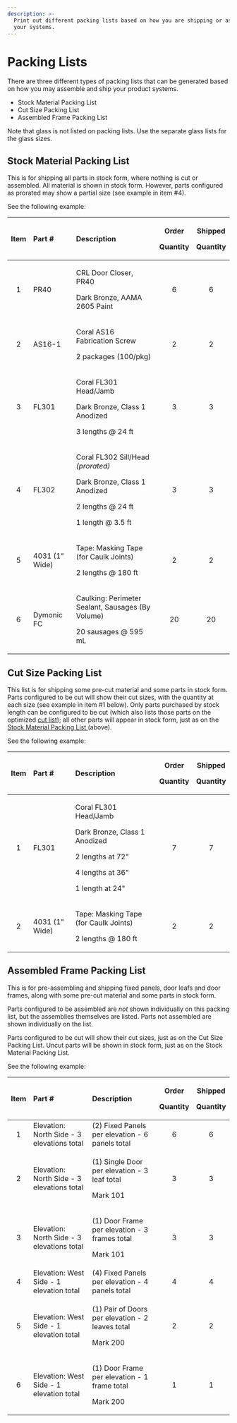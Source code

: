 ```yaml
---
description: >-
  Print out different packing lists based on how you are shipping or assembling
  your systems.
---
```


# Packing Lists

There are three different types of packing lists that can be generated based on how you may assemble and ship your product systems.

* Stock Material Packing List
* Cut Size Packing List
* Assembled Frame Packing List

Note that glass is not listed on packing lists. Use the separate glass lists for the glass sizes.

## Stock Material Packing List

This is for shipping all parts in stock form, where nothing is cut or assembled. All material is shown in stock form. However, parts configured as prorated may show a partial size \(see example in item \#4\).

See the following example:

<table>
  <thead>
    <tr>
      <th style="text-align:center">Item</th>
      <th style="text-align:left">Part #</th>
      <th style="text-align:left">Description</th>
      <th style="text-align:center">
        <p>Order</p>
        <p>Quantity</p>
      </th>
      <th style="text-align:center">
        <p>Shipped</p>
        <p>Quantity</p>
      </th>
    </tr>
  </thead>
  <tbody>
    <tr>
      <td style="text-align:center">1</td>
      <td style="text-align:left">PR40</td>
      <td style="text-align:left">
        <p>CRL Door Closer, PR40</p>
        <p>Dark Bronze, AAMA 2605 Paint</p>
      </td>
      <td style="text-align:center">6</td>
      <td style="text-align:center">6</td>
    </tr>
    <tr>
      <td style="text-align:center">2</td>
      <td style="text-align:left">AS16-1</td>
      <td style="text-align:left">
        <p>Coral AS16 Fabrication Screw</p>
        <p>2 packages (100/pkg)</p>
      </td>
      <td style="text-align:center">2</td>
      <td style="text-align:center">2</td>
    </tr>
    <tr>
      <td style="text-align:center">3</td>
      <td style="text-align:left">FL301</td>
      <td style="text-align:left">
        <p>Coral FL301 Head/Jamb</p>
        <p>Dark Bronze, Class 1 Anodized</p>
        <p>3 lengths @ 24 ft</p>
      </td>
      <td style="text-align:center">3</td>
      <td style="text-align:center">3</td>
    </tr>
    <tr>
      <td style="text-align:center">4</td>
      <td style="text-align:left">FL302</td>
      <td style="text-align:left">
        <p>Coral FL302 Sill/Head <em>(prorated)</em>
        </p>
        <p>Dark Bronze, Class 1 Anodized</p>
        <p>2 lengths @ 24 ft</p>
        <p>1 length @ 3.5 ft</p>
      </td>
      <td style="text-align:center">3</td>
      <td style="text-align:center">3</td>
    </tr>
    <tr>
      <td style="text-align:center">5</td>
      <td style="text-align:left">4031 (1&quot; Wide)</td>
      <td style="text-align:left">
        <p>Tape: Masking Tape (for Caulk Joints)</p>
        <p>2 lengths @ 180 ft</p>
      </td>
      <td style="text-align:center">2</td>
      <td style="text-align:center">2</td>
    </tr>
    <tr>
      <td style="text-align:center">6</td>
      <td style="text-align:left">Dymonic FC</td>
      <td style="text-align:left">
        <p>Caulking: Perimeter Sealant, Sausages (By Volume)</p>
        <p>20 sausages @ 595 mL</p>
      </td>
      <td style="text-align:center">20</td>
      <td style="text-align:center">20</td>
    </tr>
  </tbody>
</table>

## Cut Size Packing List

This list is for shipping some pre-cut material and some parts in stock form. Parts configured to be cut will show their cut sizes, with the quantity at each size \(see example in item \#1 below\). Only parts purchased by stock length can be configured to be cut \(which also lists those parts on the optimized [cut list](cut-list.md)\); all other parts will appear in stock form, just as on the [Stock Material Packing List ](packing-lists.md#stock-material-packing-list)\(above\).

See the following example:

<table>
  <thead>
    <tr>
      <th style="text-align:center">Item</th>
      <th style="text-align:left">Part #</th>
      <th style="text-align:left">Description</th>
      <th style="text-align:center">
        <p>Order</p>
        <p>Quantity</p>
      </th>
      <th style="text-align:center">
        <p>Shipped</p>
        <p>Quantity</p>
      </th>
    </tr>
  </thead>
  <tbody>
    <tr>
      <td style="text-align:center">1</td>
      <td style="text-align:left">FL301</td>
      <td style="text-align:left">
        <p>Coral FL301 Head/Jamb</p>
        <p>Dark Bronze, Class 1 Anodized</p>
        <p>2 lengths at 72&quot;</p>
        <p>4 lengths at 36&quot;</p>
        <p>1 length at 24&quot;</p>
      </td>
      <td style="text-align:center">7</td>
      <td style="text-align:center">7</td>
    </tr>
    <tr>
      <td style="text-align:center">2</td>
      <td style="text-align:left">4031 (1&quot; Wide)</td>
      <td style="text-align:left">
        <p>Tape: Masking Tape (for Caulk Joints)</p>
        <p>2 lengths @ 180 ft</p>
      </td>
      <td style="text-align:center">2</td>
      <td style="text-align:center">2</td>
    </tr>
  </tbody>
</table>

## Assembled Frame Packing List

This is for pre-assembling and shipping fixed panels, door leafs and door frames, along with some pre-cut material and some parts in stock form.

Parts configured to be assembled are _not_ shown individually on this packing list, but the assemblies themselves are listed. Parts not assembled are shown individually on the list.

Parts configured to be cut will show their cut sizes, just as on the Cut Size Packing List. Uncut parts will be shown in stock form, just as on the Stock Material Packing List.

See the following example:

<table>
  <thead>
    <tr>
      <th style="text-align:center">Item</th>
      <th style="text-align:left">Part #</th>
      <th style="text-align:left">Description</th>
      <th style="text-align:center">
        <p>Order</p>
        <p>Quantity</p>
      </th>
      <th style="text-align:center">
        <p>Shipped</p>
        <p>Quantity</p>
      </th>
    </tr>
  </thead>
  <tbody>
    <tr>
      <td style="text-align:center">1</td>
      <td style="text-align:left">Elevation: North Side - 3 elevations total</td>
      <td style="text-align:left">(2) Fixed Panels per elevation - 6 panels total</td>
      <td style="text-align:center">6</td>
      <td style="text-align:center">6</td>
    </tr>
    <tr>
      <td style="text-align:center">2</td>
      <td style="text-align:left">Elevation: North Side - 3 elevations total</td>
      <td style="text-align:left">
        <p>(1) Single Door per elevation - 3 leaf total</p>
        <p>Mark 101</p>
      </td>
      <td style="text-align:center">3</td>
      <td style="text-align:center">3</td>
    </tr>
    <tr>
      <td style="text-align:center">3</td>
      <td style="text-align:left">Elevation: North Side - 3 elevations total</td>
      <td style="text-align:left">
        <p>(1) Door Frame per elevation - 3 frames total</p>
        <p>Mark 101</p>
      </td>
      <td style="text-align:center">3</td>
      <td style="text-align:center">3</td>
    </tr>
    <tr>
      <td style="text-align:center">4</td>
      <td style="text-align:left">Elevation: West Side - 1 elevation total</td>
      <td style="text-align:left">(4) Fixed Panels per elevation - 4 panels total</td>
      <td style="text-align:center">4</td>
      <td style="text-align:center">4</td>
    </tr>
    <tr>
      <td style="text-align:center">5</td>
      <td style="text-align:left">Elevation: West Side - 1 elevation total</td>
      <td style="text-align:left">
        <p>(1) Pair of Doors per elevation - 2 leaves total</p>
        <p>Mark 200</p>
      </td>
      <td style="text-align:center">2</td>
      <td style="text-align:center">2</td>
    </tr>
    <tr>
      <td style="text-align:center">6</td>
      <td style="text-align:left">Elevation: West Side - 1 elevation total</td>
      <td style="text-align:left">
        <p>(1) Door Frame per elevation - 1 frame total</p>
        <p>Mark 200</p>
      </td>
      <td style="text-align:center">1</td>
      <td style="text-align:center">1</td>
    </tr>
  </tbody>
</table>









